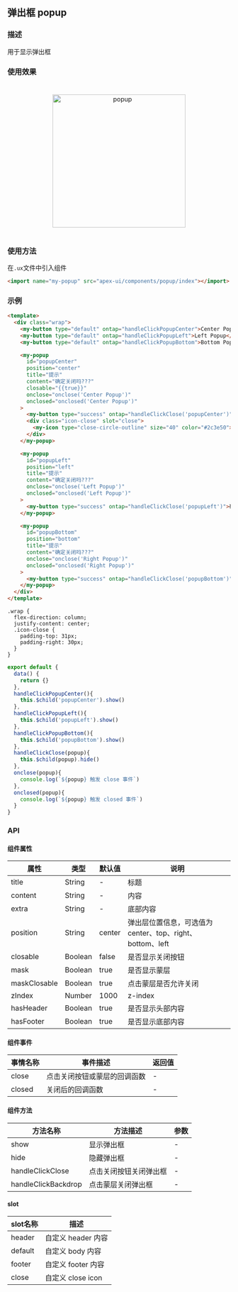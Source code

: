 ## 弹出框 popup

### 描述

用于显示弹出框

### 使用效果

<div style="text-align: center;margin: 40px;"><img src="../assets/popup.gif" alt="popup" style="width:300px" /></div>

### 使用方法

在`.ux`文件中引入组件

```html
<import name="my-popup" src="apex-ui/components/popup/index"></import>
```

### 示例

```html
<template>
  <div class="wrap">
    <my-button type="default" ontap="handleClickPopupCenter">Center Popup</my-button>
    <my-button type="default" ontap="handleClickPopupLeft">Left Popup</my-button>
    <my-button type="default" ontap="handleClickPopupBottom">Bottom Popup</my-button>

    <my-popup 
      id="popupCenter"
      position="center"
      title="提示"
      content="确定关闭吗???"
      closable="{{true}}"
      onclose="onclose('Center Popup')"
      onclosed="onclosed('Center Popup')"
    >
      <my-button type="success" ontap="handleClickClose('popupCenter')">确定</my-button>
      <div class="icon-close" slot="close">
        <my-icon type="close-circle-outline" size="40" color="#2c3e50"></my-icon>
      </div>
    </my-popup>

    <my-popup 
      id="popupLeft" 
      position="left"
      title="提示"
      content="确定关闭吗???"
      onclose="onclose('Left Popup')"
      onclosed="onclosed('Left Popup')"
    >
      <my-button type="success" ontap="handleClickClose('popupLeft')">确定</my-button>
    </my-popup>

    <my-popup 
      id="popupBottom" 
      position="bottom"
      title="提示"
      content="确定关闭吗???"
      onclose="onclose('Right Popup')"
      onclosed="onclosed('Right Popup')"
    >
      <my-button type="success" ontap="handleClickClose('popupBottom')">确定</my-button>
    </my-popup>
  </div>
</template>
```

```less
.wrap {
  flex-direction: column;
  justify-content: center;
  .icon-close {
    padding-top: 31px;
    padding-right: 30px;
  }
}
```

```javascript
export default {
  data() {
    return {}
  },
  handleClickPopupCenter(){
    this.$child('popupCenter').show()
  },
  handleClickPopupLeft(){
    this.$child('popupLeft').show()
  },
  handleClickPopupBottom(){
    this.$child('popupBottom').show()
  },
  handleClickClose(popup){
    this.$child(popup).hide()
  },
  onclose(popup){
    console.log(`${popup} 触发 close 事件`)
  },
  onclosed(popup){
    console.log(`${popup} 触发 closed 事件`)
  }
} 
```

### API

#### 组件属性

| 属性         | 类型     | 默认值  | 说明                                                      |
| ------------ | ------- | ------ | ---------------------------------------------------------- |
| title        | String  | -      | 标题                                                       |
| content      | String  | -      | 内容                                                       |
| extra        | String  | -      | 底部内容                                                    |
| position     | String  | center | 弹出层位置信息，可选值为 center、top、right、<br>bottom、left |
| closable     | Boolean | false  | 是否显示关闭按钮                                             |
| mask         | Boolean | true   | 是否显示蒙层                                                |
| maskClosable | Boolean | true   | 点击蒙层是否允许关闭                                         |
| zIndex       | Number  | 1000   | z-index                                                    |
| hasHeader    | Boolean | true   | 是否显示头部内容                                             |
| hasFooter    | Boolean | true   | 是否显示底部内容                                             |

#### 组件事件

| 事情名称 | 事件描述                  | 返回值 |
| ------ | ------------------------- | ------ |
| close  | 点击关闭按钮或蒙层的回调函数 | -      |
| closed | 关闭后的回调函数            | -      |

#### 组件方法

| 方法名称            | 方法描述              | 参数   |
| ------------------- | -------------------- | ----- |
| show                | 显示弹出框            | -      |
| hide                | 隐藏弹出框            | -      |
| handleClickClose    | 点击关闭按钮关闭弹出框 | -      |
| handleClickBackdrop | 点击蒙层关闭弹出框     | -      |

#### slot

| slot名称 | 描述              |
| ------- | ----------------- |
| header  | 自定义 header 内容 |
| default | 自定义 body 内容   |
| footer  | 自定义 footer 内容 |
| close   | 自定义 close icon |
